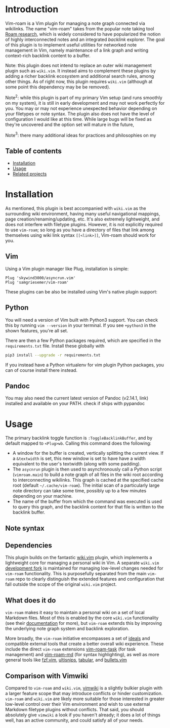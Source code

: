 # Introduction
Vim-roam is a Vim plugin for managing a note graph connected via wikilinks. The name
"vim-roam" takes from the popular note taking tool [Roam
research](https://roamresearch.com), which is widely considered to have popularized the
notion of highly interconnected notes and an integrated _backlink_ explorer. The goal of
this plugin is to implement useful utilities for networked note management in Vim, namely
maintenance of a link graph and writing context-rich backlink content to a buffer.

Note: this plugin does not intend to replace an outer wiki management plugin such as
`wiki.vim`. It instead aims to complement these plugins by adding a richer backlink
ecosystem and additional search rules, among other things. As of right now, this plugin
requires `wiki.vim` (although at some point this dependency may be be removed).

Note$^2$: while this plugin is part of my primary Vim setup (and runs smoothly on my
system), it is still in early development and may not work perfectly for you. You may or
may not experience unexpected behavior depending on your filetypes or note syntax. The
plugin also does not have the level of configuration I would like at this time. While
large bugs will be fixed as they're uncovered and the option set will mature in the
future, 

Note$^3$: there many additional ideas for practices and philosophies on my 


## Table of contents
- [Installation](#installation)
- [Usage](#usage)
- [Related projects](#related-projects)


# Installation
As mentioned, this plugin is best accompanied with `wiki.vim` as the surrounding wiki
environment, having many useful navigational mappings, page creation/renaming/updating,
etc. It's also extremely lightweight, and does not interfere with filetype plugins.
However, it is not explicitly required to use `vim-roam`; so long as you have a directory
of files that link among themselves using wiki link syntax `[[<link>]]`, Vim-roam should work
for you.

## Vim
Using a Vim plugin manager like Plug, installation is simple:

```vim
Plug 'skywind3000/asyncrun.vim'
Plug 'samgriesemer/vim-roam'
```

These plugins can be also be installed using Vim's native plugin support:

## Python
You will need a version of Vim built with Python3 support. You can check this by running
`vim --version` in your terminal. If you see `+python3` in the shown features, you're all
set.

There are then a few Python packages required, which are specified in the
`requirements.txt` file. Install these globally with

```bash
pip3 install --upgrade -r requirements.txt
```

If you instead have a Python virtualenv for vim plugin Python packages, you can of course
install there instead.

## Pandoc
You may also need the current latest version of Pandoc (v2.14.1, link) installed and available on your PATH. check if ships
with pypandoc


# Usage
The primary backlink toggle function is `:ToggleBacklinkBuffer`, and by default mapped to
`<Plug>wb`. Calling this command does the following:

- A window for the buffer is created, vertically splitting the current view. If a
  `&textwidth` is set, this new window is set to have have a width equivalent to the
  user's textwidth (along with some padding).
- The `asycnrun` plugin is then used to asynchronously call a Python script
  (`vimroam.main`) to build a note graph of all files in the wiki root according to
  interconnecting wikilinks. This graph is cached at the specified cache root (default
  `~/.cache/vim-roam`). The initial scan of a particularly large note directory can take
  some time, possibly up to a few minutes depending on your machine. 
- The name of the buffer from which the command was executed is used to query this graph,
  and the backlink content for that file is written to the backlink buffer.

## Note syntax

## Dependencies
This plugin builds on the fantastic [wiki.vim](https://github.com/lervag/wiki.vim) plugin,
which implements a lightweight core for managing a personal wiki in Vim. A separate
`wiki.vim` [development fork](https://github.com/samgriesemer/wiki.vim) is maintained for
managing low-level changes needed for `vim-roam` functionality. This is purposefully
separated from the main `vim-roam` repo to clearly distinguish the extended features and
configuration that fall outside the scope of the original `wiki.vim` project.

## What does it do
`vim-roam` makes it easy to maintain a personal wiki on a set of local Markdown files.
Most of this is enabled by the core `wiki.vim` functionality (see their
[documentation](https://github.com/lervag/wiki.vim) for more), but `vim-roam` extends this
by improving the underlying note graph system and backlink exploration.

More broadly, the `vim-roam` initiative encompasses a set of
[ideals](https://samgriesemer.com/Vim-roam) and compatible external tools that create a
better overall wiki experience. These include the direct `vim-roam` extensions
[vim-roam-task](https://github.com/samgriesemer/vim-roam-task) (for task management) and
[vim-roam-md](https://github.com/samgriesemer/vim-roam-md) (for syntax highlighting), as
well as more general tools like [fzf.vim](https://github.com/junegunn/fzf.vim),
[ultisnips](https://github.com/SirVer/ultisnips),
[tabular](https://github.com/godlygeek/tabular), and
[bullets.vim](https://github.com/dkarter/bullets.vim)

## Comparison with Vimwiki
Compared to `vim-roam` and `wiki.vim`, [vimwiki](https://github.com/vimwiki/vimwiki) is a
slightly bulkier plugin with a larger feature scope that may introduce conflicts or hinder
customization. `vim-roam` and `wiki.vim` are likely more suitable for those interested in
greater low-level control over their Vim environment and wish to use external Markdown
filetype plugins without conflicts. That said, you should absolutely give `vimwiki` a look
if you haven't already; it does a lot of things well, has an active community, and could
satisfy all of your needs. 

